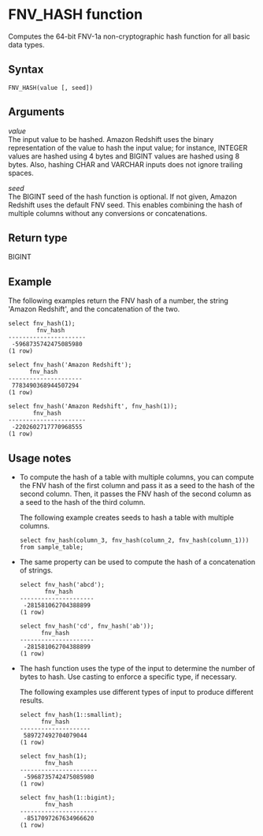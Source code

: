 # FNV\_HASH function<a name="r_FNV_HASH"></a>

Computes the 64\-bit FNV\-1a non\-cryptographic hash function for all basic data types\.

## Syntax<a name="r_FNV_HASH-synopsis"></a>

```
FNV_HASH(value [, seed])
```

## Arguments<a name="r_FNV_HASH-argument-arguments"></a>

 *value*  
The input value to be hashed\. Amazon Redshift uses the binary representation of the value to hash the input value; for instance, INTEGER values are hashed using 4 bytes and BIGINT values are hashed using 8 bytes\. Also, hashing CHAR and VARCHAR inputs does not ignore trailing spaces\.

 *seed*  
The BIGINT seed of the hash function is optional\. If not given, Amazon Redshift uses the default FNV seed\. This enables combining the hash of multiple columns without any conversions or concatenations\.

## Return type<a name="r_FNV_HASH-return-type"></a>

BIGINT

## Example<a name="r_FNV_HASH-example"></a>

The following examples return the FNV hash of a number, the string 'Amazon Redshift', and the concatenation of the two\.

```
select fnv_hash(1);
        fnv_hash
----------------------
 -5968735742475085980
(1 row)
```

```
select fnv_hash('Amazon Redshift');
      fnv_hash
---------------------
 7783490368944507294
(1 row)
```

```
select fnv_hash('Amazon Redshift', fnv_hash(1));
       fnv_hash
----------------------
 -2202602717770968555
(1 row)
```

## Usage notes<a name="r_FNV_HASH-usage-notes"></a>
+ To compute the hash of a table with multiple columns, you can compute the FNV hash of the first column and pass it as a seed to the hash of the second column\. Then, it passes the FNV hash of the second column as a seed to the hash of the third column\.

  The following example creates seeds to hash a table with multiple columns\. 

  ```
  select fnv_hash(column_3, fnv_hash(column_2, fnv_hash(column_1))) from sample_table;
  ```
+ The same property can be used to compute the hash of a concatenation of strings\. 

  ```
  select fnv_hash('abcd');
         fnv_hash
  ---------------------
   -281581062704388899
  (1 row)
  ```

  ```
  select fnv_hash('cd', fnv_hash('ab'));
        fnv_hash
  ---------------------
   -281581062704388899
  (1 row)
  ```
+ The hash function uses the type of the input to determine the number of bytes to hash\. Use casting to enforce a specific type, if necessary\.

  The following examples use different types of input to produce different results\.

  ```
  select fnv_hash(1::smallint);
        fnv_hash
  --------------------
   589727492704079044
  (1 row)
  ```

  ```
  select fnv_hash(1);
         fnv_hash
  ----------------------
   -5968735742475085980
  (1 row)
  ```

  ```
  select fnv_hash(1::bigint);
         fnv_hash
  ----------------------
   -8517097267634966620
  (1 row)
  ```
